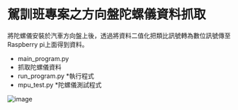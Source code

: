 # 駕訓班專案之方向盤陀螺儀資料抓取
將陀螺儀安裝於汽車方向盤上後，透過將資料二值化把類比訊號轉為數位訊號傳至Raspberry pi上面得到資料。
* main_program.py
 * 抓取陀螺儀資料
* run_program.py
  *執行程式
* mpu_test.py
  *陀螺儀測試程式

![image](https://user-images.githubusercontent.com/109200788/178664312-10fd53c9-d686-4def-bf62-07cff116f0cd.png)
